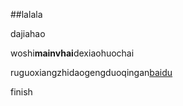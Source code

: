 ##lalala

dajiahao

woshi**mainvhai**dexiaohuochai

ruguoxiangzhidaogengduoqingan[baidu](www.baidu.com)

finish
